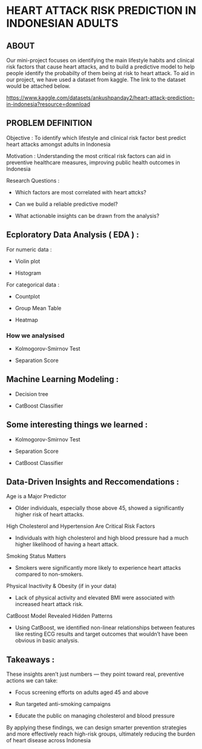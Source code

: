 # HEART ATTACK RISK PREDICTION IN INDONESIAN ADULTS

## ABOUT

Our mini-project focuses on identifying the main lifestyle habits and clinical risk factors that cause heart attacks, and to build a predictive model to help people identify the probabilty of them being at risk to heart attack. To aid in our project, we have used a dataset from kaggle. The link to the dataset would be attached below.

https://www.kaggle.com/datasets/ankushpanday2/heart-attack-prediction-in-indonesia?resource=download

## PROBLEM DEFINITION

Objective : To identify which lifestyle and clinical risk factor best predict heart attacks amongst adults in Indonesia

Motivation : Understanding the most critical risk factors can aid in preventive healthcare measures, improving public health outcomes in Indonesia

Research Questions : 

- Which factors are most correlated with heart attcks?

- Can we build a reliable predictive model?

- What actionable insights can be drawn from the analysis?

## Ecploratory Data Analysis ( EDA ) :

For numeric data :

- Violin plot

- Histogram

For categorical data :

- Countplot

- Group Mean Table

- Heatmap

### How we analysised 

- Kolmogorov-Smirnov Test

- Separation Score

## Machine Learning Modeling :

- Decision tree

- CatBoost Classifier

## Some interesting things we learned :

- Kolmogorov-Smirnov Test

- Separation Score

- CatBoost Classifier

## Data-Driven Insights and Reccomendations :

Age is a Major Predictor

- Older individuals, especially those above 45, showed a significantly higher risk of heart attacks.

High Cholesterol and Hypertension Are Critical Risk Factors

- Individuals with high cholesterol and high blood pressure had a much higher likelihood of having a heart attack.

Smoking Status Matters

- Smokers were significantly more likely to experience heart attacks compared to non-smokers.

Physical Inactivity & Obesity (if in your data)

- Lack of physical activity and elevated BMI were associated with increased heart attack risk.

CatBoost Model Revealed Hidden Patterns

- Using CatBoost, we identified non-linear relationships between features like resting ECG results and target outcomes that wouldn’t have been obvious in basic analysis.

## Takeaways :

These insights aren’t just numbers — they point toward real, preventive actions we can take:

- Focus screening efforts on adults aged 45 and above

- Run targeted anti-smoking campaigns

- Educate the public on managing cholesterol and blood pressure

By applying these findings, we can design smarter prevention strategies and more effectively reach high-risk groups, ultimately reducing the burden of heart disease across Indonesia
